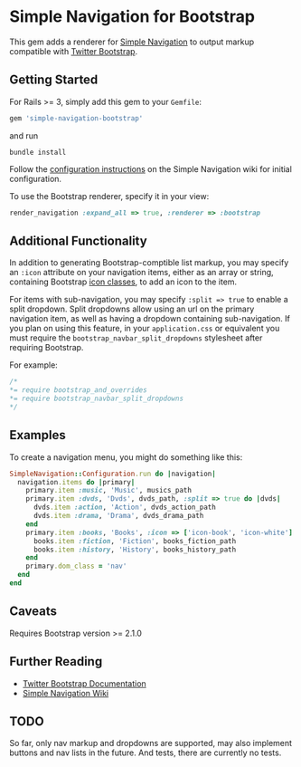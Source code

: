 # Simple Navigation for Bootstrap
This gem adds a renderer for [Simple Navigation](http://github.com/andi/simple-navigation) to output markup compatible 
with [Twitter Bootstrap](http://twitter.github.com/bootstrap/).

## Getting Started
For Rails >= 3, simply add this gem to your `Gemfile`:
```ruby
gem 'simple-navigation-bootstrap'
```
and run
```
bundle install
```
Follow the [configuration instructions](https://github.com/andi/simple-navigation/wiki/Configuration) on the Simple Navigation wiki for initial configuration.

To use the Bootstrap renderer, specify it in your view:
```ruby
render_navigation :expand_all => true, :renderer => :bootstrap
```

## Additional Functionality
In addition to generating Bootstrap-comptible list markup, you may specify 
an `:icon` attribute on your navigation items, either as an array 
or string, containing Bootstrap [icon classes](http://twitter.github.com/bootstrap/base-css.html#icons), to add an icon to the item.

For items with sub-navigation, you may specify `:split => true` to enable a
split dropdown.  Split dropdowns allow using an url on the primary navigation
item, as well as having a dropdown containing sub-navigation.  If you plan on
using this feature, in your `application.css` or equivalent you must require
the `bootstrap_navbar_split_dropdowns` stylesheet after requiring Bootstrap.

For example:
```css
/*
*= require bootstrap_and_overrides
*= require bootstrap_navbar_split_dropdowns
*/
```

## Examples
To create a navigation menu, you might do something like this:
```ruby
SimpleNavigation::Configuration.run do |navigation|  
  navigation.items do |primary|
    primary.item :music, 'Music', musics_path
    primary.item :dvds, 'Dvds', dvds_path, :split => true do |dvds|
      dvds.item :action, 'Action', dvds_action_path
      dvds.item :drama, 'Drama', dvds_drama_path
    end
    primary.item :books, 'Books', :icon => ['icon-book', 'icon-white'] do |books|
      books.item :fiction, 'Fiction', books_fiction_path
      books.item :history, 'History', books_history_path
    end
    primary.dom_class = 'nav'
  end
end
```

## Caveats
Requires Bootstrap version >= 2.1.0

## Further Reading
* [Twitter Bootstrap Documentation](http://twitter.github.com/bootstrap/)
* [Simple Navigation Wiki](https://github.com/andi/simple-navigation/wiki/)

## TODO
So far, only nav markup and dropdowns are supported, may also implement 
buttons and nav lists in the future. And tests, there are currently no
tests.
